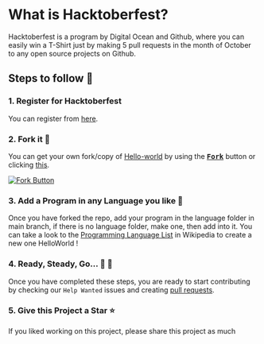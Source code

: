 # What is Hacktoberfest?
Hacktoberfest is a program by Digital Ocean and Github, where you can easily win a T-Shirt just by making 5 pull requests in the month of October to any open source projects on Github.

## Steps to follow :scroll:

### 1. Register for Hacktoberfest
You can register from [here](https://hacktoberfest.digitalocean.com).

### 2. Fork it :fork_and_knife:

You can get your own fork/copy of [Hello-world](https://github.com/GitHubExperts-LK/Hello-World) by using the <a href="https://github.com/GitHubExperts-LK/Hello-World/new/master?readme=1#fork-destination-box"><kbd><b>Fork</b></kbd></a> button or clicking [this](https://github.com/GitHubExperts-LK/Hello-World/new/master?readme=1#fork-destination-box).

 [![Fork Button](https://help.github.com/assets/images/help/repository/fork_button.jpg)](https://github.com/GitHubExperts-LK/Hello-World)

### 3. Add a Program in any Language you like :rabbit2:
Once you have forked the repo, add your program in the language folder in 
main branch, if there is no language folder, make one, then add into it.
You can take a look to the [Programming Language List](https://en.wikipedia.org/wiki/List_of_programming_languages) in Wikipedia to create a new one HelloWorld !

### 4. Ready, Steady, Go... :turtle: :rabbit2:

Once you have completed these steps, you are ready to start contributing 
by checking our `Help Wanted` issues and creating [pull requests](https://github.com/GitHubExperts-LK/Hello-World/pulls).

### 5. Give this Project a Star :star:

If you liked working on this project, please share this project as much 
